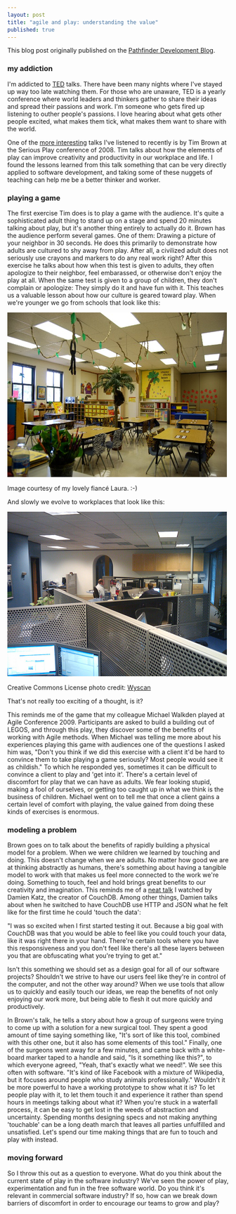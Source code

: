 ```yaml
---
layout: post
title: "agile and play: understanding the value"
published: true
---
```


This blog post originally published on the [Pathfinder Development Blog](http://www.pathf.com/blogs/2009/09/agile-development-play-understanding/).

### my addiction

I'm addicted to [TED](http://www.ted.com/) talks. There have been many nights where I've stayed up way too late watching them. For those who are unaware, TED is a yearly conference where world leaders and thinkers gather to share their ideas and spread their passions and work. I'm someone who gets fired up listening to outher people's passions. I love hearing about what gets other people excited, what makes them tick, what makes them want to share with the world.

One of the [more interesting](http://www.youtube.com/watch?v=RjwUn-aA0VY) talks I've listened to recently is by Tim Brown at the Serious Play conference of 2008. Tim talks about how the elements of play can improve creativity and productivity in our workplace and life. I found the lessons learned from this talk something that can be very directly applied to software development, and taking some of these nuggets of teaching can help me be a better thinker and worker.

### playing a game

The first exercise Tim does is to play a game with the audience. It's quite a
sophisticated adult thing to stand up on a stage and spend 20 minutes talking
about play, but it's another thing entirely to actually do it. Brown has the
audience perform several games. One of them: Drawing a picture of your neighbor
in 30 seconds. He does this primarily to demonstrate how adults are cultured to
shy away from play. After all, a civilized adult does not seriously use crayons
and markers to do any real work right? After this exercise he talks about how
when this test is given to adults, they often apologize to their neighbor, feel
embarassed, or otherwise don't enjoy the play at all. When the same test is
given to a group of children, they don't complain or apologize: They simply do
it and have fun with it. This teaches us a valuable lesson about how our
culture is geared toward play. When we're younger we go from schools that look
like this:

![Kids Classroom](/images/laura_classroom.jpg)

Image courtesy of my lovely fiancé Laura. :-)

And slowly we evolve to workplaces that look like this:


![The office](/images/boring_office.jpg)

Creative Commons License photo credit: [Wyscan](http://www.flickr.com/photos/65844741@N00/3276856306/)


That's not really too exciting of a thought, is it?

This reminds me of the game that my colleague Michael Walkden played at Agile
Conference 2009. Participants are asked to build a building out of LEGOS, and
through this play, they discover some of the benefits of working with Agile
methods. When Michael was telling me more about his experiences playing this
game with audiences one of the questions I asked him was, "Don't you think if
we did this exercise with a client it'd be hard to convince them to take
playing a game seriously? Most people would see it as childish." To which he
responded yes, sometimes it can be difficult to convince a client to play and
'get into it'. There's a certain level of discomfort for play that we can have
as adults. We fear looking stupid, making a fool of ourselves, or getting too
caught up in what we think is the business of children. Michael went on to tell
me that once a client gains a certain level of comfort with playing, the value
gained from doing these kinds of exercises is enormous.

### modeling a problem

Brown goes on to talk about the benefits of rapidly building a physical model
for a problem.  When we were children we learned by touching and doing.  This doesn't change when we are adults.  No matter how good we are at thinking abstractly as humans,
there's something about having a tangible model to work with that makes
us feel more connected to the work we're doing. Something to touch, feel
and hold brings great benefits to our creativity and imagination. This
reminds me of a [neat talk](http://www.infoq.com/presentations/katz-couchdb-and-me) I watched by Damien Katz, the creator of CouchDB. Among other things, Damien talks about when he switched to have CouchDB use HTTP and JSON what he felt like for the first time he could 'touch the data':

<p class="quote">
    "I was so excited when I first started testing it out. Because a big
    goal with CouchDB was that you would be able to feel like you could touch
    your data, like it was right there in your hand. There're certain tools
    where you have this responsiveness and you don't feel like there's all these
    layers between you that are obfuscating what you're trying to get
    at."
</p>

Isn't this something we should set as a design goal for all of our software
projects? Shouldn't we strive to have our users feel like they're in control of
the computer, and not the other way around? When we use tools that allow us to
quickly and easily touch our ideas, we reap the benefits of not only enjoying
our work more, but being able to flesh it out more quickly and productively.

In Brown's talk, he tells a story about how a group of surgeons were trying to
come up with a solution for a new surgical tool. They spent a good amount of time saying something like, "It's sort of like this tool, combined with this other one, but it also has some elements of this tool." Finally, one of the surgeons went away for a few minutes, and came back with a white-board marker taped to a handle and said, "Is it something like this?", to which everyone agreed, "Yeah, that's exactly what we need!". We see this often with software. "It's kind of like Facebook with a mixture of
Wikipedia, but it focuses around people who study animals professionally."
Wouldn't it be more powerful to have a working prototype to show what it is? To
let people play with it, to let them touch it and experience it rather than
spend hours in meetings talking about what it? When you're stuck in a waterfall
process, it can be easy to get lost in the weeds of abstraction and
uncertainty. Spending months designing specs and not making anything
'touchable' can be a long death march that leaves all parties unfulfilled and
unsatisfied. Let's spend our time making things that are fun to touch and play
with instead.

### moving forward

So I throw this out as a question to everyone. What do you think about the
current state of play in the software industry? We've seen the power of play,
experimentation and fun in the free software world. Do you think it's relevant
in commercial software industry? If so, how can we break down barriers of
discomfort in order to encourage our teams to grow and play?
